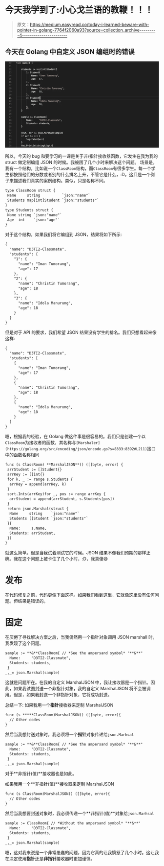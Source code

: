 # 今天我学到了:小心戈兰语的教鞭！！！

> 原文：<https://medium.easyread.co/today-i-learned-beware-with-pointer-in-golang-7764f2060a93?source=collection_archive---------4----------------------->

## 今天在 Golang 中自定义 JSON 编组时的错误

![](img/425eb7ab9083ea3aaaeea2821501deb9.png)

所以，今天的 bug 和要学习的一课是关于非/指针接收器函数，它发生在我为我的 struct 做定制编组 JSON 的时候。我被困了几个小时来解决这个问题。
场景是，我有一个结构，比如说一个`ClassRoom`结构，而`ClassRoom`有很多学生。每一个学生都按照他们的分数或者别的什么排名上升，不管它是什么，:D，这只是一个例子来描述我们真实的案例结构。类似，只是名称不同。

```
type ClassRoom struct {
 Name     string          `json:"name"`
 Students map[int]Student `json:"students"`
}
type Students struct {
 Name string `json:"name"`
 Age  int    `json:"age"`
}
```

对于这个结构，如果我们将它编组到 JSON，结果将如下所示:

```
{
  "name": "D3TI2-Classmate",
  "students": {
    "1": {
      "name": "Iman Tumorang",
      "age": 17
    },
    "2": {
      "name": "Christin Tumorang",
      "age": 18
    },
    "3": {
      "name": "Idola Manurung",
      "age": 18
    }
  }
}
```

但是对于 API 的要求，我们希望 JSON 结果没有学生的排名。我们只想看起来像这样:

```
{
  "name": "D3TI2-Classmate",
  "students": [
    {
      "name": "Iman Tumorang",
      "age": 17
    },
    {
      "name": "Christin Tumorang",
      "age": 18
    },
    {
      "name": "Idola Manurung",
      "age": 18
    }
  ]
}
```

嗯，根据我的经验，在 Golang 做这件事是很容易的。我们只是创建一个以`ClassRoom`为接收者的函数，其名称与`[Marshaler](https://golang.org/src/encoding/json/encode.go?s=8333:8392#L211)`接口中的函数名称相同

```
func (s ClassRoom) **MarshalJSON**() ([]byte, error) {
 arrStudent := []Student{}
 arrKey := []int{}
 for k, _ := range s.Students {
  arrKey = append(arrKey, k)
 }
 sort.Ints(arrKey)for _, pos := range arrKey {
  arrStudent = append(arrStudent, s.Students[pos])
 }
 return json.Marshal(struct {
  Name     string    `json:"name"`
  Students []Student `json:"students"`
 }{
  Name:     s.Name,
  Students: arrStudent,
 })
}
```

就这么简单。但是当我试着测试它的时候。JSON 结果不像我们预期的那样正确。我在这个问题上被卡住了几个小时，:D，我真傻😅

# **发布**

在代码修复之前，代码更像下面这样。如果我们看到这里，它就像这里没有任何问题。但结果是错误的。

# 固定

在厌倦了寻找解决方案之后，当我偶然用一个指针对象调用 JSON marshall 时，我发现了这个问题。

```
sample := **&**ClassRoom{ // *See the ampersand symbol* "**&**"
  Name:     "D3TI2-Classmate",
  Students: students,
 }
_,_= json.Marshal(sample)
```

这就是问题所在。在我的自定义 MarshalJSON 中，我让接收器是一个指针。因此，如果我试图封送一个非指针对象，我的自定义 MarshalJSON 将不会被调用。但是，如果我封送一个非指针对象，它将成功封送。

总结一下:
如果我用一个**指针**接收器来定制 MarshalJSON

```
func (s *****ClassRoom)MarshalJSON() ([]byte, error){
  // Other codes
}
```

然后当我想封送对象时，我必须将一个**指针**对象传递给`json.Marhsal`

```
sample := **&**ClassRoom{ // *See the ampersand symbol* "**&**"
  Name:     "D3TI2-Classmate",
  Students: students,
 }
_,_= json.Marshal(sample)
```

对于**非指针(值)**接收器也是如此。

如果我用一个**非指针(值)**接收器来定制 MarshalJSON

```
func (s ClassRoom)MarshalJSON() ([]byte, error){
  // Other codes
}
```

然后当我想要封送对象时，我必须传递一个**非指针(值)**对象给`json.Marhsal`

```
sample := ClassRoom{ // *Without the ampersand symbol* "**&**"
  Name:     "D3TI2-Classmate",
  Students: students,
 }
_,_= json.Marshal(sample)
```

嗯，这对我来说是一个非常愚蠢的问题，因为它真的让我愤怒了几个小时。这让我在决定使用**指针**还是**非指针**接收器时更加谨慎。